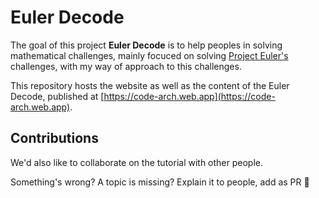 # Euler Decode


The goal of this project **Euler Decode** is to help peoples in solving mathematical challenges, mainly focuced on solving [Project Euler's](https://projecteuler.net/) challenges, with my way of approach to this challenges.

This repository hosts the website as well as the content of the Euler Decode, published at [https://code-arch.web.app](https://code-arch.web.app).


## Contributions

We'd also like to collaborate on the tutorial with other people.

Something's wrong? A topic is missing? Explain it to people, add as PR 👏  


